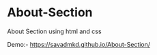 # About-Section
About Section using html and css


Demo:- https://savadmkd.github.io/About-Section/
